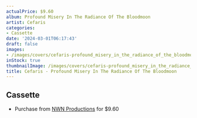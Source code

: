 ```yaml
---
actualPrice: $9.60
album: Profound Misery In The Radiance Of The Bloodmoon
artist: Cefaris
categories:
- Cassette
date: '2024-03-01T06:17:43'
draft: false
images:
- /images/covers/cefaris-profound_misery_in_the_radiance_of_the_bloodmoon.jpg
inStock: true
thumbnailImage: /images/covers/cefaris-profound_misery_in_the_radiance_of_the_bloodmoon-thumb.jpg
title: Cefaris - Profound Misery In The Radiance Of The Bloodmoon
---
```


## Cassette
* Purchase from [NWN Productions](http://shop.nwnprod.com/index.php?route=product/product&path=73&product_id=42345&sort=pd.name&order=ASC) for $9.60
